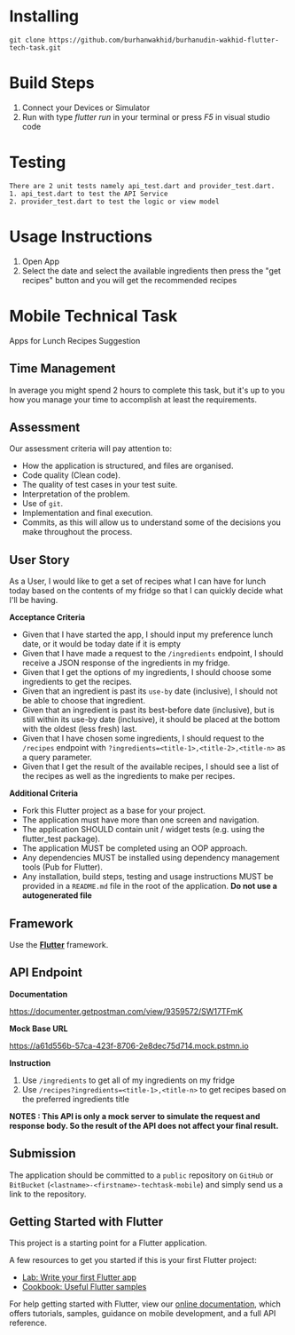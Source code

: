 # Installing
```
git clone https://github.com/burhanwakhid/burhanudin-wakhid-flutter-tech-task.git
```

# Build Steps
1. Connect your Devices or Simulator
2. Run with type _flutter run_ in your terminal or press _F5_ in visual studio code

# Testing
```
There are 2 unit tests namely api_test.dart and provider_test.dart.
1. api_test.dart to test the API Service
2. provider_test.dart to test the logic or view model
```

# Usage Instructions
1. Open App
2. Select the date and select the available ingredients then press the "get recipes" button and you will get the recommended recipes

# Mobile Technical Task
Apps for Lunch Recipes Suggestion

## Time Management
In average you might spend 2 hours to complete this task, but it's up to you how you manage your time
to accomplish at least the requirements.

## Assessment

Our assessment criteria will pay attention to:
- How the application is structured, and files are organised.
- Code quality (Clean code).
- The quality of test cases in your test suite.
- Interpretation of the problem.
- Use of `git`.
- Implementation and final execution.
- Commits, as this will allow us to understand some of the decisions you make throughout the process.

## User Story
As a User, I would like to get a set of recipes what I can have for lunch today based on the contents of my fridge so
that I can quickly decide what I'll be having.

__Acceptance Criteria__
- Given that I have started the app, I should input my preference lunch date, or it would be today date if it is empty
- Given that I have made a request to the `/ingredients` endpoint, I should receive a JSON response of the ingredients in my fridge.
- Given that I get the options of my ingredients, I should choose some ingredients to get the recipes.
- Given that an ingredient is past its `use-by` date (inclusive), I should not be able to choose that ingredient.
- Given that an ingredient is past its ​best-before​ date (inclusive), but is still within its ​use-by​ date (inclusive),
it should be placed at the bottom with the oldest (less fresh) last.
- Given that I have chosen some ingredients, I should request to the `/recipes` endpoint with
 `?ingredients=<title-1>,<title-2>,<title-n>` as a query parameter.
- Given that I get the result of the available recipes, I should see a list of the recipes as well as the ingredients
 to make per recipes.

__Additional Criteria__
- Fork this Flutter project as a base for your project.
- The application must have more than one screen and navigation.
- The application SHOULD contain unit / widget tests (e.g. using the flutter_test package).
- The application MUST be completed using an OOP approach.
- Any dependencies MUST be installed using dependency management tools (Pub for Flutter).
- Any installation, build steps, testing and usage instructions MUST be provided in a `README.md`
file in the root of the application. __Do not use a autogenerated file__

## Framework
Use the [__Flutter__](https://flutter.dev/docs/get-started/codelab) framework.  

## API Endpoint
__Documentation__

https://documenter.getpostman.com/view/9359572/SW17TFmK

__Mock Base URL__

https://a61d556b-57ca-423f-8706-2e8dec75d714.mock.pstmn.io

__Instruction__
1. Use `/ingredients` to get all of my ingredients on my fridge
2. Use `/recipes?ingredients=<title-1>,<title-n>` to get recipes based on the preferred ingredients title

__NOTES : This API is only a mock server to simulate the request and response body. So the result of the API does not
 affect your final result.__ 
 
## Submission
The application should be committed to a `public` repository on `GitHub` or `BitBucket` (`<lastname>-<firstname>-techtask-mobile`)
 and simply send us a link to the repository.

## Getting Started with Flutter

This project is a starting point for a Flutter application.

A few resources to get you started if this is your first Flutter project:

- [Lab: Write your first Flutter app](https://flutter.dev/docs/get-started/codelab)
- [Cookbook: Useful Flutter samples](https://flutter.dev/docs/cookbook)

For help getting started with Flutter, view our
[online documentation](https://flutter.dev/docs), which offers tutorials,
samples, guidance on mobile development, and a full API reference.
